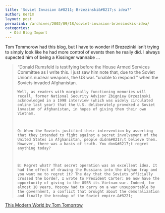 ```yaml
---
title: 'Soviet Invasion &#8211; Brzezinski&#8217;s idea?'
author: Kerim
layout: post
permalink: /archives/2002/09/18/soviet-invasion-brzezinskis-idea/
categories:
  - Old Blog Import
---
```

Tom Tommorow had this blog, but I have to wonder if Brezezinki isn&#8217;t trying to simply look like he had more control of events then he really did. I always supected him of being a Kissinger wannabe &#8230;


>   &#8220;Donald Rumsfeld is testifying before the House Armed Services Committee as I write this. I just saw him note that, due to the Soviet Union&#8217;s nuclear weapons, the US was "unable to respond " when the Soviets invaded Afghanistan. 
>   
>   
>     Well, as readers with marginally functioning memories will recall, former National Security Advisor Zbigniew Brzezinski acknowledged in a 1998 interview (which was widely circulated online last year) that the U.S. deliberately provoked a Soviet invasion of Afghanistan, in hopes of giving them their own Vietnam.
>   
>   
>   
>     Q: When the Soviets justified their intervention by asserting that they intended to fight against a secret involvement of the United States in Afghanistan, people didn&#8217;t believe them. However, there was a basis of truth. You don&#8217;t regret anything today?
>   
>   
>   
>     B: Regret what? That secret operation was an excellent idea. It had the effect of drawing the Russians into the Afghan trap and you want me to regret it? The day that the Soviets officially crossed the border, I wrote to President Carter: We now have the opportunity of giving to the USSR its Vietnam war. Indeed, for almost 10 years, Moscow had to carry on a war unsupportable by the government, a conflict that brought about the demoralization and finally the breakup of the Soviet empire.&#8221;
>   


<a href="http://www.thismodernworld.com/weblog/archive/2002_09_15_bloggera.html#81773954" onclick="_gaq.push(['_trackEvent', 'outbound-article', 'http://www.thismodernworld.com/weblog/archive/2002_09_15_bloggera.html#81773954', 'This Modern World by Tom Tomorrow']);" >This Modern World by Tom Tomorrow</a>

